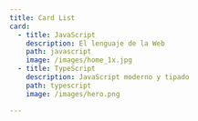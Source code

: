 ```yaml
---
title: Card List
card:
  - title: JavaScript
    description: El lenguaje de la Web
    path: javascript
    image: /images/home_1x.jpg
  - title: TypeScript
    description: JavaScript moderno y tipado
    path: typescript
    image: /images/hero.png

---
```

